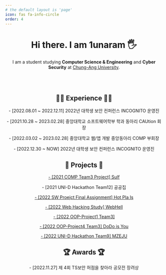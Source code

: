 ```yaml
---
# the default layout is 'page'
icon: fas fa-info-circle
order: 4
---
```


<div align="center">

<h1>Hi there. I am 1unaram 🖐</h1>
<p>I am a student studying <b>Computer Science & Engineering</b> and <b>Cyber Security</b> at <a href="https://www.cau.ac.kr/index.do" target="_blank">Chung-Ang University</a>.</p>

<br>
<br>

<h2>🏃‍♂️ Experience 🏃‍♂️</h2>
<p>- [2022.08.01 ~ 2022.12.11] 2022년 대학생 보안 컨퍼런스 INCOGNITO 운영진</p>
<p>- [2021.10.28 ~ 2023.02.28] 중앙대학교 소프트웨어학부 학과 동아리 CAUtion 회장</p>
<p>- [2022.03.02 ~ 2023.02.28] 중앙대학교 웹/앱 개발 중앙동아리 COMP 부회장</p>
<p>- [2022.12.30 ~ NOW] 2022년 대학생 보안 컨퍼런스 INCOGNITO 운영진</p>

<h2>🚀 Projects 🚀</h2>
<p><a href="https://github.com/1unaram/Sulf">- [2021 COMP Team3 Project] Sulf</a></p>
<p>- [2021 UNI-D Hackathon Team12] 공공집</p>
<p><a href="https://github.com/1unaram/sw-project-team_snail">- [2022 SW Proejct Final Assignment] Hot Pla Is</a></p>
<p><a href="https://github.com/WebH3ll">- [2022 Web Hacking Study] WebHell</a></p>
<p><a href="https://github.com/1unaram/OOP-Project1-team3">- [2022 OOP-Project1 Team3]</a></p>
<p><a href="https://github.com/1unaram/OOP-Project4-team3">- [2022 OOP-Project4 Team3] DoDo is You</a></p>
<p><a href="https://github.com/UniD-Hackathon-Team9/frontend">- [2022 UNI-D Hackathon Team9] MZEJU</a></p>

<h2>🏆 Awards 🏆</h2>
<p>- [2022.11.27] 제 4회 TS보안 허점을 찾아라 공모전 장려상</p>

</div>
